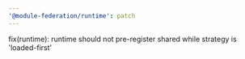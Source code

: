 ```yaml
---
'@module-federation/runtime': patch
---
```


fix(runtime): runtime should not pre-register shared while strategy is 'loaded-first'
